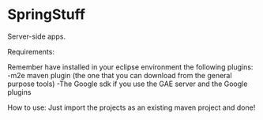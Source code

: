 SpringStuff
===========

Server-side apps.

Requirements:

Remember have installed in your eclipse environment the following plugins:
-m2e maven plugin (the one that you can download from the general purpose tools)
-The Google sdk if you use the GAE server and the Google plugins

How to use:
Just import the projects as an existing maven project and done!
